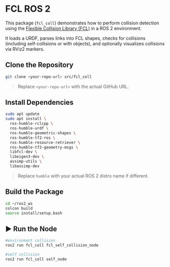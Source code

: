 # FCL ROS 2

This package (`fcl_coll`) demonstrates how to perform collision detection using the [Flexible Collision Library (FCL)](https://github.com/flexible-collision-library/fcl) in a ROS 2 environment.

It loads a URDF, parses links into FCL shapes, checks for collisions (including self-collisions or with objects), and optionally visualizes collisions via RViz2 markers.

## Clone the Repository

```bash
git clone <your-repo-url> src/fcl_coll
```

> Replace `<your-repo-url>` with the actual GitHub URL.

##  Install Dependencies

```bash
sudo apt update
sudo apt install \
  ros-humble-rclcpp \
  ros-humble-urdf \
  ros-humble-geometric-shapes \
  ros-humble-tf2-ros \
  ros-humble-resource-retriever \
  ros-humble-tf2-geometry-msgs \
  libfcl-dev \
  libeigen3-dev \
  assimp-utils \
  libassimp-dev
```

> Replace `humble` with your actual ROS 2 distro name if different.

##  Build the Package

```bash
cd ~/ros2_ws
colcon build 
source install/setup.bash
```

## ▶ Run the Node

```bash
#environment collision 
ros2 run fcl_coll fcl_self_collision_node

#self collision
ros2 run fcl_coll self_node
```






